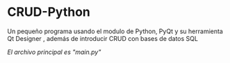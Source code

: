 # CRUD-Python
Un pequeño programa usando el modulo de Python, PyQt y su herramienta Qt Designer , además de introducir CRUD con bases de datos SQL


*El archivo principal es "main.py"*
